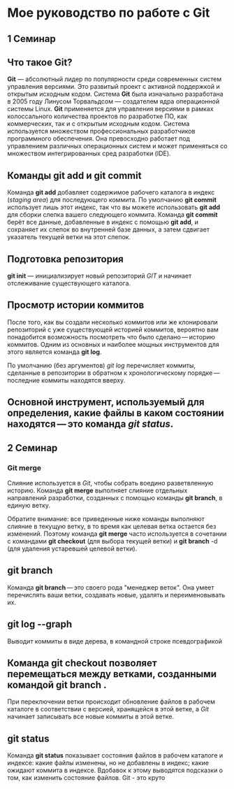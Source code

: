 # Мое руководство по работе с Git
## 1 Семинар
## Что такое Git?
**Git** — абсолютный лидер по популярности среди современных систем управления версиями. Это развитый проект с активной поддержкой и открытым исходным кодом. Система **Git** была изначально разработана в 2005 году Линусом Торвальдсом — создателем ядра операционной системы Linux. **Git** применяется для управления версиями в рамках колоссального количества проектов по разработке ПО, как коммерческих, так и с открытым исходным кодом. Система используется множеством профессиональных разработчиков программного обеспечения. Она превосходно работает под управлением различных операционных систем и может применяться со множеством интегрированных сред разработки (IDE).
## Команды **git add** и **git commit**
Команда **git add** добавляет содержимое рабочего каталога в индекс (*staging area*) для последующего коммита. По умолчанию **git commit** использует лишь этот индекс, так что вы можете использовать **git add** для сборки слепка вашего следующего коммита.
Команда **git commit** берёт все данные, добавленные в индекс с помощью **git add**, и сохраняет их слепок во внутренней базе данных, а затем сдвигает указатель текущей ветки на этот слепок.
## Подготовка репозитория
**git init** — инициализирует новый репозиторий *GIT* и начинает отслеживание существующего каталога.
## Просмотр истории коммитов
После того, как вы создали несколько коммитов или же клонировали репозиторий с уже существующей историей коммитов, вероятно вам понадобится возможность посмотреть что было сделано — историю коммитов. Одним из основных и наиболее мощных инструментов для этого является команда **git log**.

По умолчанию (без аргументов) *git log* перечисляет коммиты, сделанные в репозитории в обратном к хронологическому порядке — последние коммиты находятся вверху. 
## Основной инструмент, используемый для определения, какие файлы в каком состоянии находятся — это команда *git status*.
## 2 Семинар
### Git merge
Слияние используется в *Git*, чтобы собрать воедино разветвленную историю. Команда **git merge** выполняет слияние отдельных направлений разработки, созданных с помощью команды **git branch**, в единую ветку.

Обратите внимание: все приведенные ниже команды выполняют слияние в текущую ветку, в то время как целевая ветка остается без изменений. Поэтому команда **git merge** часто используется в сочетании с командами **git checkout** (для выбора текущей ветки) и **git branch** -d (для удаления устаревшей целевой ветки).
## git branch
Команда **git branch** — это своего рода "менеджер веток". Она умеет перечислять ваши ветки, создавать новые, удалять и переименовывать их.
## git log --graph
Выводит коммиты в виде дерева, в командной строке псевдографикой
## Команда **git checkout** позволяет перемещаться между ветками, созданными командой **git branch** . 
При переключении ветки происходит обновление файлов в рабочем каталоге в соответствии с версией, хранящейся в этой ветке, а *Git* начинает записывать все новые коммиты в этой ветке.

## git status
Команда **git status** показывает состояния файлов в рабочем каталоге и индексе: какие файлы изменены, но не добавлены в индекс; какие ожидают коммита в индексе. Вдобавок к этому выводятся подсказки о том, как изменить состояние файлов.
Git - это круто

